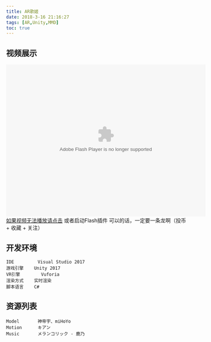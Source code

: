 ```yaml
---
title: AR歌姬
date: 2018-3-16 21:16:27
tags: [AR,Unity,MMD]
toc: true
---
```


## 视频展示



<embed height="415" width="544" quality="high" allowfullscreen="true" type="application/x-shockwave-flash" src="//static.hdslb.com/miniloader.swf" flashvars="aid=20666378&p=1"></embed>
[如果视频无法播放请点击](https://www.bilibili.com/video/av20666378/) 或者启动Flash插件
可以的话，一定要一条龙啊（投币 + 收藏 + 关注）
<!-- more -->
## 开发环境

	IDE 		Visual Studio 2017
	游戏引擎 	Unity 2017
	VR引擎		Vuforia
	渲染方式	实时渲染
	脚本语言	C#

## 资源列表

	Model		神帝宇、miHoYo
	Motion		キアン
	Music		メランコリック - 鹿乃

